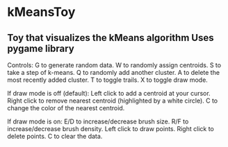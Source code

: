 # kMeansToy
Toy that visualizes the kMeans algorithm
Uses pygame library
----------------------------------------
Controls:
G to generate random data.
W to randomly assign centroids.
S to take a step of k-means.
Q to randomly add another cluster.
A to delete the most recently added cluster.
T to toggle trails.
X to toggle draw mode.


If draw mode is off (default):
Left click to add a centroid at your cursor.
Right click to remove nearest centroid (highlighted by a white circle).
C to change the color of the nearest centroid.

If draw mode is on:
E/D to increase/decrease brush size.
R/F to increase/decrease brush density.
Left click to draw points.
Right click to delete points. 
C to clear the data.
